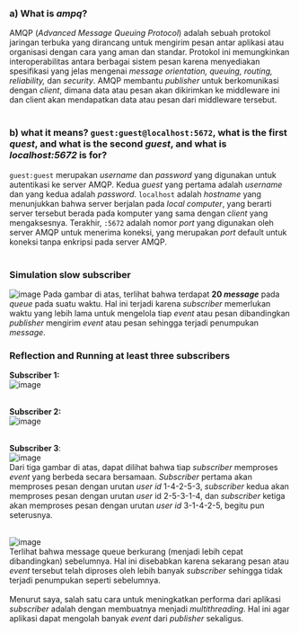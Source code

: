 ### a) What is ***ampq***?
AMQP (*Advanced Message Queuing Protocol*) adalah sebuah protokol jaringan terbuka yang dirancang untuk mengirim pesan antar aplikasi atau organisasi dengan cara yang aman dan standar. Protokol ini memungkinkan interoperabilitas antara berbagai sistem pesan karena menyediakan spesifikasi yang jelas mengenai *message orientation, queuing, routing, reliability,* dan *security*. AMQP membantu *publisher* untuk berkomunikasi dengan *client*, dimana data atau pesan akan dikirimkan ke middleware ini dan client akan mendapatkan data atau pesan dari middleware tersebut.
<br>
<br>

### b) what it means? `guest:guest@localhost:5672`, what is the first ***quest***, and what is the second ***guest***, and what is ***localhost:5672*** is for?
`guest:guest` merupakan *username* dan *password* yang digunakan untuk autentikasi ke server AMQP. Kedua *guest* yang pertama adalah *username* dan yang kedua adalah *password*. `localhost` adalah *hostname* yang menunjukkan bahwa server berjalan pada *local computer*, yang berarti server tersebut berada pada komputer yang sama dengan *client* yang mengaksesnya. Terakhir, `:5672` adalah nomor *port* yang digunakan oleh server AMQP untuk menerima koneksi, yang merupakan *port* default untuk koneksi tanpa enkripsi pada server AMQP.
<br>
<br>

### Simulation slow subscriber
![image](https://github.com/adhan-857/my-first-repo/assets/119088782/6a475668-ba25-4690-a012-39e93e430aec)
Pada gambar di atas, terlihat bahwa terdapat **20 *message*** pada *queue* pada suatu waktu. Hal ini terjadi karena *subscriber* memerlukan waktu yang lebih lama untuk mengelola tiap *event* atau pesan dibandingkan *publisher* mengirim *event* atau pesan sehingga terjadi penumpukan *message*.

### Reflection and Running at least three subscribers
**Subscriber 1:**<br>
![image](https://github.com/adhan-857/my-first-repo/assets/119088782/50975936-8a6c-48a3-b1bb-84385d43bddd)
<br>
<br>

**Subscriber 2:**<br>
![image](https://github.com/adhan-857/my-first-repo/assets/119088782/4ea826ee-25b0-4fca-b68a-351e6593d64f)
<br>
<br>

**Subscriber 3**:<br>
![image](https://github.com/adhan-857/my-first-repo/assets/119088782/e66f4720-b117-42ca-a4a4-e0dec1e337b4)
<br>
Dari tiga gambar di atas, dapat dilihat bahwa tiap *subscriber* memproses *event* yang berbeda secara bersamaan. *Subscriber* pertama akan memproses pesan dengan urutan *user id* 1-4-2-5-3, *subscriber* kedua akan memproses pesan dengan urutan *user* id 2-5-3-1-4, dan *subscriber* ketiga akan memproses pesan dengan urutan *user id* 3-1-4-2-5, begitu pun seterusnya.
<br>
<br>

![image](https://github.com/adhan-857/my-first-repo/assets/119088782/edd7ff50-49fc-40f6-833b-d8c9c55f0a04)
<br>
Terlihat bahwa message queue berkurang (menjadi lebih cepat dibandingkan) sebelumnya. Hal ini disebabkan karena sekarang pesan atau *event* tersebut telah diproses oleh lebih banyak *subscriber* sehingga tidak terjadi penumpukan seperti sebelumnya.
<br>
<br>
Menurut saya, salah satu cara untuk meningkatkan performa dari aplikasi *subscriber* adalah dengan membuatnya menjadi *multithreading*. Hal ini agar aplikasi dapat mengolah banyak *event* dari *publisher* sekaligus.